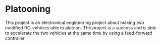 # Platooning

This project is an electronical engineering project about making two modified RC-vehicles able to platoon.
The project is a success and is able to accelerate the two vehicles at the same time by using a feed-forward controller.
